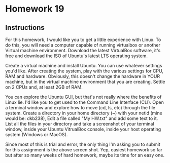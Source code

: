 # Homework 19
## Instructions
For this homework, I would like you to get a little experience with Linux. To do this, you will need a computer capable of running virtualbox or another Virtual machine environment. Download the latest VirtualBox software, it's free and download the ISO of Ubuntu's latest LTS operating system.

Create a virtual machine and install Ubuntu. You can use whatever settings you'd like. After creating the system, play with the various settings for CPU, RAM and hardware. Obviously, this doesn't change the hardware in YOUR machine, but in the virtual machine environment that you are creating. Settle on 2 CPUs and, at least 2GB of RAM.

You can explore the Ubuntu GUI, but that's not really where the benefits of Linux lie. I'd like you to get used to the Command Line Interface (CLI). Open a terminal window and explore how to move (cd, ls, etc) through the file system. Create a directory in your home directory (~) with your netid (mine would be: dkb238), Edit a file called "My HW.txt" and add some text to it. List all the files in your directory and take a screenshot of your terminal window, inside your Ubuntu VitrualBox console, inside your host operating system (Windows or MacOS).

Since most of this is trial and error, the only thing I'm asking you to submit for this assignment is the above screen shot. Yep, easiest homework so far but after so many weeks of hard homework, maybe its time for an easy one.
